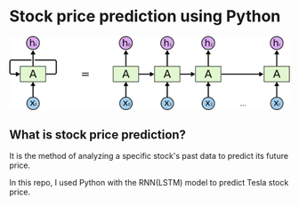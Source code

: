 # Stock price prediction using Python
![RNN](https://github.com/ahmadmardeni1/Stock-price-predection-using-Python/blob/main/RNN.png)

## What is stock price prediction?
It is the method of analyzing a specific stock's past data to predict its future price.

In this repo, I used Python with the RNN(LSTM) model to predict Tesla stock price.


